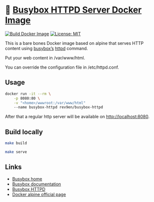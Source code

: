 # 🐳 [Busybox HTTPD Server Docker Image](https://github.com/revgen/docker-busybox-httpd)

[![Build Docker Image](https://github.com/revgen/docker-busybox-httpd/actions/workflows/docker.yml/badge.svg)](https://hub.docker.com/r/rev9en/busybox-httpd/)
[![License: MIT](https://img.shields.io/badge/License-MIT-yellow.svg)](https://opensource.org/licenses/MIT)

This is a bare bones Docker image based on alpine that serves HTTP content using [busybox’s](https://busybox.net/) [httpd](https://oldwiki.archive.openwrt.org/doc/howto/http.httpd) command.


Put your web content in /var/www/html.

You can override the configuration file in /etc/httpd.conf.

## Usage

```bash
docker run -it --rm \
    -p 8080:80 \
    -v "<home>/wwwroot:/var/www/html"
    --name busybox-httpd rev9en/busybox-httpd
```

After that a regular http server will be available on [http://localhost:8080](http://localhost:8080).

## Build locally

```bash
make build

make serve
```

## Links

* [Busybox home](https://www.busybox.net/)
* [Busybox documentation](https://www.busybox.net/downloads/BusyBox.html)
* [Busybox HTTPD](https://oldwiki.archive.openwrt.org/doc/howto/http.httpd)
* [Docker alpine official page](https://hub.docker.com/_/alpine)

